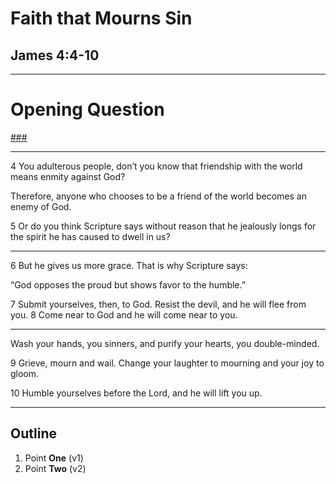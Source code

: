 # Faith that Mourns Sin
## James 4:4-10

---
<!-- .slide: data-background="white" -->
# Opening **Question**

[###](#/outline)
<!-- .element: style="color:rgba(0,0,0,0.2)" -->

---
<span class="ref">4</span>
You adulterous people, don’t you know that
friendship with the world
means enmity against God?

Therefore, anyone who chooses to be
a friend of the world becomes an enemy of God.

<span class="ref">5</span>
Or do you think Scripture says without reason
that he jealously longs for the spirit
he has caused to dwell in us?

---
<span class="ref">6</span>
But he gives us more grace.
That is why Scripture says:

“God opposes the proud
but shows favor to the humble.”

<span class="ref">7</span>
Submit yourselves, then, to God.
Resist the devil, and he will flee from you.
<span class="ref">8</span>
Come near to God and he will come near to you.

---
Wash your hands, you sinners, and
purify your hearts, you double-minded.

<span class="ref">9</span>
Grieve, mourn and wail.
Change your laughter to mourning
and your joy to gloom.

<span class="ref">10</span>
Humble yourselves before the Lord,
and he will lift you up.

---
<!-- .slide: data-background-image="static/bg/unsplash-Jztmx9yqjBw-stars.jpg" id="outline" -->
## Outline
1. Point **One** <span class="ref">(v1)</span>
2. Point **Two** <span class="ref">(v2)</span>
